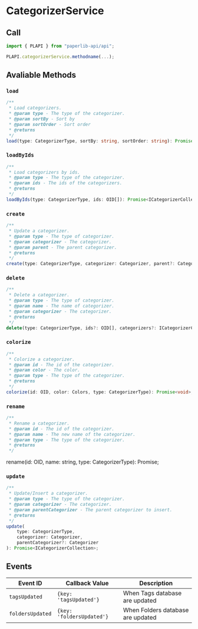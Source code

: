 # CategorizerService

## Call

```typescript
import { PLAPI } from "paperlib-api/api";

PLAPI.categorizerService.methodname(...);
```

## Avaliable Methods

### `load`

```typescript
/**
 * Load categorizers.
 * @param type - The type of the categorizer.
 * @param sortBy - Sort by
 * @param sortOrder - Sort order
 * @returns
 */
load(type: CategorizerType, sortBy: string, sortOrder: string): Promise<ICategorizerCollection>;
```

### `loadByIds`

```typescript
/**
 * Load categorizers by ids.
 * @param type - The type of the categorizer.
 * @param ids - The ids of the categorizers.
 * @returns
 */
loadByIds(type: CategorizerType, ids: OID[]): Promise<ICategorizerCollection>;
```

### `create`

```typescript
/**
 * Update a categorizer.
 * @param type - The type of categorizer.
 * @param categorizer - The categorizer.
 * @param parent - The parent categorizer.
 * @returns
 */
create(type: CategorizerType, categorizer: Categorizer, parent?: Categorizer): Promise<ICategorizerCollection>;
```

### `delete`

```typescript
/**
 * Delete a categorizer.
 * @param type - The type of categorizer.
 * @param name - The name of categorizer.
 * @param categorizer - The categorizer.
 * @returns
 */
delete(type: CategorizerType, ids?: OID[], categorizers?: ICategorizerCollection): Promise<void>;
```

### `colorize`

```typescript
/**
 * Colorize a categorizer.
 * @param id - The id of the categorizer.
 * @param color - The color.
 * @param type - The type of the categorizer.
 * @returns
 */
colorize(id: OID, color: Colors, type: CategorizerType): Promise<void>;
```

### `rename`

```typescript
/**
 * Rename a categorizer.
 * @param id - The id of the categorizer.
 * @param name - The new name of the categorizer.
 * @param type - The type of the categorizer.
 * @returns
 */
```
rename(id: OID, name: string, type: CategorizerType): Promise<void>;

### `update`

```typescript
/**
 * Update/Insert a categorizer.
 * @param type - The type of the categorizer.
 * @param categorizer - The categorizer.
 * @param parentCategorizer - The parent categorizer to insert.
 * @returns
 */
update(
    type: CategorizerType, 
    categorizer: Categorizer, 
    parentCategorizer?: Categorizer
): Promise<ICategorizerCollection>;
```

## Events

| Event ID | Callback Value | Description |
| --- | --- | --- |
| `tagsUpdated` | `{key: 'tagsUpdated'}` | When Tags database are updated |
| `foldersUpdated` | `{key: 'foldersUpdated'}` | When Folders database are updated |